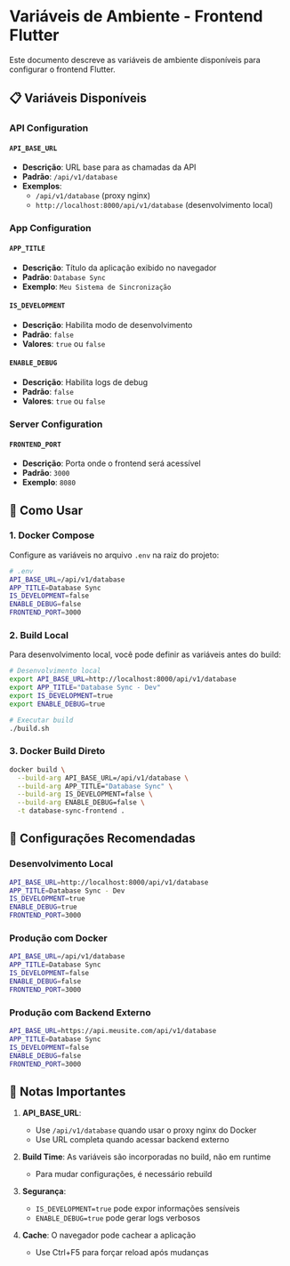 # Variáveis de Ambiente - Frontend Flutter

Este documento descreve as variáveis de ambiente disponíveis para configurar o frontend Flutter.

## 📋 Variáveis Disponíveis

### API Configuration

#### `API_BASE_URL`
- **Descrição**: URL base para as chamadas da API
- **Padrão**: `/api/v1/database`
- **Exemplos**:
  - `/api/v1/database` (proxy nginx)
  - `http://localhost:8000/api/v1/database` (desenvolvimento local)

### App Configuration

#### `APP_TITLE`
- **Descrição**: Título da aplicação exibido no navegador
- **Padrão**: `Database Sync`
- **Exemplo**: `Meu Sistema de Sincronização`

#### `IS_DEVELOPMENT`
- **Descrição**: Habilita modo de desenvolvimento
- **Padrão**: `false`
- **Valores**: `true` ou `false`

#### `ENABLE_DEBUG`
- **Descrição**: Habilita logs de debug
- **Padrão**: `false`
- **Valores**: `true` ou `false`

### Server Configuration

#### `FRONTEND_PORT`
- **Descrição**: Porta onde o frontend será acessível
- **Padrão**: `3000`
- **Exemplo**: `8080`

## 🚀 Como Usar

### 1. Docker Compose

Configure as variáveis no arquivo `.env` na raiz do projeto:

```bash
# .env
API_BASE_URL=/api/v1/database
APP_TITLE=Database Sync
IS_DEVELOPMENT=false
ENABLE_DEBUG=false
FRONTEND_PORT=3000
```

### 2. Build Local

Para desenvolvimento local, você pode definir as variáveis antes do build:

```bash
# Desenvolvimento local
export API_BASE_URL=http://localhost:8000/api/v1/database
export APP_TITLE="Database Sync - Dev"
export IS_DEVELOPMENT=true
export ENABLE_DEBUG=true

# Executar build
./build.sh
```

### 3. Docker Build Direto

```bash
docker build \
  --build-arg API_BASE_URL=/api/v1/database \
  --build-arg APP_TITLE="Database Sync" \
  --build-arg IS_DEVELOPMENT=false \
  --build-arg ENABLE_DEBUG=false \
  -t database-sync-frontend .
```

## 🔧 Configurações Recomendadas

### Desenvolvimento Local
```bash
API_BASE_URL=http://localhost:8000/api/v1/database
APP_TITLE=Database Sync - Dev
IS_DEVELOPMENT=true
ENABLE_DEBUG=true
FRONTEND_PORT=3000
```

### Produção com Docker
```bash
API_BASE_URL=/api/v1/database
APP_TITLE=Database Sync
IS_DEVELOPMENT=false
ENABLE_DEBUG=false
FRONTEND_PORT=3000
```

### Produção com Backend Externo
```bash
API_BASE_URL=https://api.meusite.com/api/v1/database
APP_TITLE=Database Sync
IS_DEVELOPMENT=false
ENABLE_DEBUG=false
FRONTEND_PORT=3000
```

## 📝 Notas Importantes

1. **API_BASE_URL**: 
   - Use `/api/v1/database` quando usar o proxy nginx do Docker
   - Use URL completa quando acessar backend externo

2. **Build Time**: As variáveis são incorporadas no build, não em runtime
   - Para mudar configurações, é necessário rebuild

3. **Segurança**: 
   - `IS_DEVELOPMENT=true` pode expor informações sensíveis
   - `ENABLE_DEBUG=true` pode gerar logs verbosos

4. **Cache**: O navegador pode cachear a aplicação
   - Use Ctrl+F5 para forçar reload após mudanças 
